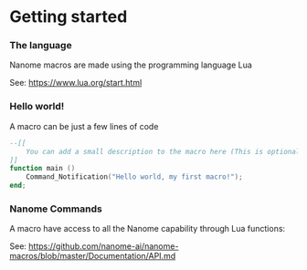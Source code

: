 # Getting started

### The language

Nanome macros are made using the programming language Lua

See: https://www.lua.org/start.html

### Hello world!

A macro can be just a few lines of code

```lua
--[[
    You can add a small description to the macro here (This is optional)
]]
function main ()
    Command_Notification("Hello world, my first macro!");
end;
```

### Nanome Commands

A macro have access to all the Nanome capability through Lua functions:

See: https://github.com/nanome-ai/nanome-macros/blob/master/Documentation/API.md
